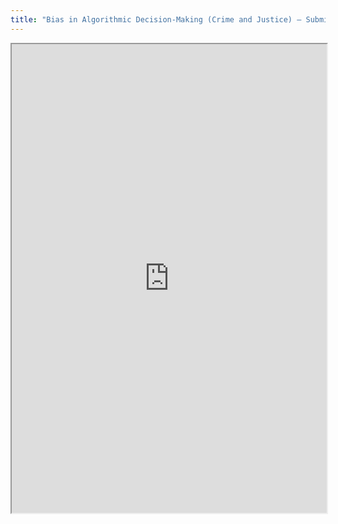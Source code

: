 ```yaml
---
title: "Bias in Algorithmic Decision-Making (Crime and Justice) – Submission to the Centre for Data Ethics and Innovation"
---
```



<iframe height="750" width="100%" src="https://ewelton.github.io/ktest/wiki.html#Bias%20in%20Algorithmic%20Decision-Making%20(Crime%20and%20Justice)%20%E2%80%93%20Submission%20to%20the%20Centre%20for%20Data%20Ethics%20and%20Innovation"></iframe>

